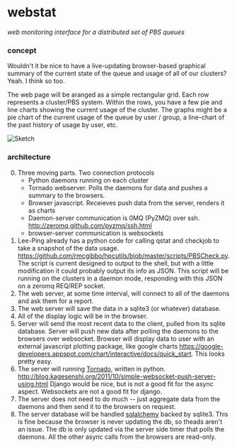 # webstat
*web monitoring interface for a distributed set of PBS queues*

### concept

Wouldn't it be nice to have a live-updating browser-based graphical summary of the current state of the queue and usage
of all of our clusters? Yeah. I think so too.

The web page will be aranged as a simple rectangular grid. Each row represents a cluster/PBS system. Within the rows, you have
a few pie and line charts showing the current usage of the cluster. The graphs might be a pie chart of the current
usage of the queue by user / group, a line-chart of the past history of usage by user, etc.

![Sketch](http://awwapp.com/s/b0/ea/be.png)

### architecture
0. Three moving parts. Two connection protocols
    - Python daemons running on each cluster
    - Tornado webserver. Polls the daemons for data and pushes a summary to the browsers.
    - Browser javascript. Receieves push data from the server, renders it as charts
    - Daemon-server communication is 0MQ (PyZMQ) over ssh. http://zeromq.github.com/pyzmq/ssh.html
    - browser-server communication is websockets
1. Lee-Ping already has a python code for calling qstat and checkjob to take a snapshot of the data usage.
https://github.com/rmcgibbo/hpcutils/blob/master/scripts/PBSCheck.py. The script is current designed to output to the
shell, but with a little modification it could probably output its info as JSON. This script
will be running on the clusters in a daemon mode, responding with this JSON on a zeromq REQ/REP socket.
2. The web server, at some time interval, will connect to all of the daemons and ask them for a report.
4. The web server will save the data in a sqlite3 (or whatever) database.
5. All of the display logic will be in the browser.
6.  Server will send the most recent data to the client, pulled from its sqlite database. Server will push new data
after polling the daemons to the browsers over websocket. Browser will display data to user with an external javascript
plotting package, like google charts https://google-developers.appspot.com/chart/interactive/docs/quick_start.
This looks pretty easy.
7. The server will running [Tornado](http://www.tornadoweb.org/), written in python. http://blog.kagesenshi.org/2011/10/simple-websocket-push-server-using.html
Django would be nice, but is not a good fit for the async aspect. Websockets are not a good fit for django.
8. The server does not need to do much -- just aggregate data from the daemons and then send it to the browsers on request.
9. The server database will be handled [sqlalchemy](http://www.sqlalchemy.org/) backed by sqlite3.
This is fine because the browser is never updating the db, so theads aren't an issue. The db is only updated
via the server side timer that polls the daemons. All the other async calls from the browsers are read-only.
